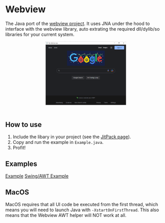 # Webview

The Java port of the [webview project](https://github.com/webview/webview). It uses JNA under the hood to interface with the webview library, auto extrating the required dll/dylib/so libraries for your current system.

<div align="center">
    <img alt="browser" src="demo.png" width="50%" />
    <br />
    <br />
</div>

## How to use

1. Include the libary in your project (see the [JitPack page](https://jitpack.io/#Webview/webview_java)).
2. Copy and run the example in `Example.java`.
3. Profit!

## Examples

[Example](https://github.com/webview/webview_java/blob/main/core/src/test/java/com/example/webview_java/Example.java)
[Swing/AWT Example](https://github.com/webview/webview_java/blob/main/test/java/com/example/webview_java/SwingExample.java)

## MacOS

MacOS requires that all UI code be executed from the first thread, which means you will need to launch Java with `-XstartOnFirstThread`. This also means that the Webview AWT helper will NOT work at all.

